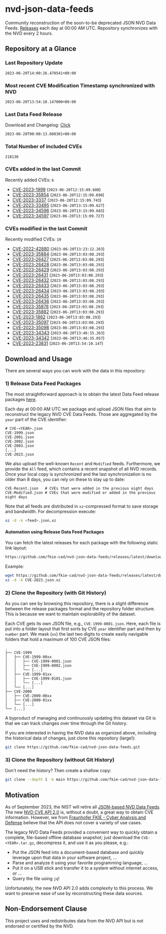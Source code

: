 # nvd-json-data-feeds

Community reconstruction of the soon-to-be deprecated JSON NVD Data Feeds. 
[Releases](https://github.com/fkie-cad/nvd-json-data-feeds/releases/latest) each day at 00:00 AM UTC.
Repository synchronizes with the NVD every 2 hours.

## Repository at a Glance

### Last Repository Update

```plain
2023-06-20T14:00:26.470541+00:00
```

### Most recent CVE Modification Timestamp synchronized with NVD

```plain
2023-06-20T13:54:10.147000+00:00
```

### Last Data Feed Release

Download and Changelog: [Click](https://github.com/fkie-cad/nvd-json-data-feeds/releases/latest)

```plain
2023-06-20T00:00:13.608301+00:00
```

### Total Number of included CVEs

```plain
218130
```

### CVEs added in the last Commit

Recently added CVEs: `6`

* [CVE-2023-1999](CVE-2023/CVE-2023-19xx/CVE-2023-1999.json) (`2023-06-20T12:15:09.600`)
* [CVE-2023-35854](CVE-2023/CVE-2023-358xx/CVE-2023-35854.json) (`2023-06-20T12:15:09.690`)
* [CVE-2023-3337](CVE-2023/CVE-2023-33xx/CVE-2023-3337.json) (`2023-06-20T12:15:09.743`)
* [CVE-2023-33495](CVE-2023/CVE-2023-334xx/CVE-2023-33495.json) (`2023-06-20T13:15:09.627`)
* [CVE-2023-34596](CVE-2023/CVE-2023-345xx/CVE-2023-34596.json) (`2023-06-20T13:15:09.683`)
* [CVE-2023-34597](CVE-2023/CVE-2023-345xx/CVE-2023-34597.json) (`2023-06-20T13:15:09.727`)


### CVEs modified in the last Commit

Recently modified CVEs: `19`

* [CVE-2022-42880](CVE-2022/CVE-2022-428xx/CVE-2022-42880.json) (`2023-06-20T13:23:12.263`)
* [CVE-2023-35884](CVE-2023/CVE-2023-358xx/CVE-2023-35884.json) (`2023-06-20T13:03:08.293`)
* [CVE-2023-26427](CVE-2023/CVE-2023-264xx/CVE-2023-26427.json) (`2023-06-20T13:03:08.293`)
* [CVE-2023-26428](CVE-2023/CVE-2023-264xx/CVE-2023-26428.json) (`2023-06-20T13:03:08.293`)
* [CVE-2023-26429](CVE-2023/CVE-2023-264xx/CVE-2023-26429.json) (`2023-06-20T13:03:08.293`)
* [CVE-2023-26431](CVE-2023/CVE-2023-264xx/CVE-2023-26431.json) (`2023-06-20T13:03:08.293`)
* [CVE-2023-26432](CVE-2023/CVE-2023-264xx/CVE-2023-26432.json) (`2023-06-20T13:03:08.293`)
* [CVE-2023-26433](CVE-2023/CVE-2023-264xx/CVE-2023-26433.json) (`2023-06-20T13:03:08.293`)
* [CVE-2023-26434](CVE-2023/CVE-2023-264xx/CVE-2023-26434.json) (`2023-06-20T13:03:08.293`)
* [CVE-2023-26435](CVE-2023/CVE-2023-264xx/CVE-2023-26435.json) (`2023-06-20T13:03:08.293`)
* [CVE-2023-26436](CVE-2023/CVE-2023-264xx/CVE-2023-26436.json) (`2023-06-20T13:03:08.293`)
* [CVE-2023-35878](CVE-2023/CVE-2023-358xx/CVE-2023-35878.json) (`2023-06-20T13:03:08.293`)
* [CVE-2023-35882](CVE-2023/CVE-2023-358xx/CVE-2023-35882.json) (`2023-06-20T13:03:08.293`)
* [CVE-2023-1862](CVE-2023/CVE-2023-18xx/CVE-2023-1862.json) (`2023-06-20T13:03:08.293`)
* [CVE-2023-35097](CVE-2023/CVE-2023-350xx/CVE-2023-35097.json) (`2023-06-20T13:03:08.293`)
* [CVE-2023-35098](CVE-2023/CVE-2023-350xx/CVE-2023-35098.json) (`2023-06-20T13:03:08.293`)
* [CVE-2023-34343](CVE-2023/CVE-2023-343xx/CVE-2023-34343.json) (`2023-06-20T13:46:15.263`)
* [CVE-2023-34342](CVE-2023/CVE-2023-343xx/CVE-2023-34342.json) (`2023-06-20T13:46:35.057`)
* [CVE-2023-23831](CVE-2023/CVE-2023-238xx/CVE-2023-23831.json) (`2023-06-20T13:54:10.147`)


## Download and Usage

There are several ways you can work with the data in this repository:

### 1) Release Data Feed Packages

The most straightforward approach is to obtain the latest Data Feed release packages [here](https://github.com/fkie-cad/nvd-json-data-feeds/releases/latest).

Each day at 00:00 AM UTC we package and upload JSON files that aim to reconstruct the legacy NVD CVE Data Feeds.
Those are aggregated by the `year` part of the CVE identifier:

```
# CVE-<YEAR>.json
CVE-1999.json
CVE-2001.json
CVE-2002.json
CVE-2003.json
[...]
CVE-2023.json
```

We also upload the well-known `Recent` and `Modified` feeds.
Furthermore, we provide the `All` feed, which contains a recent snapshot of all NVD records.
Once your local copy is synchronized and the last synchronization is no older than 8 days, you can rely on these to stay up to date:

```plain
CVE-Recent.json   # CVEs that were added in the previous eight days
CVE-Modified.json # CVEs that were modified or added in the previous eight days
```

Note that all feeds are distributed in `xz`-compressed format to save storage and bandwidth.
For decompression execute:

```sh
xz -d -k <feed>.json.xz
```


#### Automation using Release Data Feed Packages

You can fetch the latest releases for each package with the following static link layout:

```sh
https://github.com/fkie-cad/nvd-json-data-feeds/releases/latest/download/CVE-<YEAR>.json.xz
```

Example:

```sh
wget https://github.com/fkie-cad/nvd-json-data-feeds/releases/latest/download/CVE-2023.json.xz
xz -d -k CVE-2023.json.xz
```

### 2) Clone the Repository (with Git History)

As you can see by browsing this repository, there is a slight difference between the release packages format and the repository folder structure.
This is because we want to maintain explorability of the dataset.

Each CVE gets its own JSON file, e.g., `CVE-1999-0001.json`.
Here, each file is put into a folder layout that first sorts by CVE `year` identifier part and then by `number` part.
We mask (`xx`) the last two digits to create easily navigable folders that hold a maximum of 100 CVE JSON files:

```plain
.
├── CVE-1999
│   ├── CVE-1999-00xx
│   │   ├── CVE-1999-0001.json
│   │   ├── CVE-1999-0002.json
│   │   └── [...]
│   ├── CVE-1999-01xx
│   │   ├── CVE-1999-0101.json
│   │   └── [...]
│   └── [...]
├── CVE-2000
│   ├── CVE-2000-00xx
│   ├── CVE-2000-01xx
│   └── [...]
└── [...]
```

A byproduct of managing and continuously updating this dataset via Git is that we can track changes over time through the Git history.

If you are interested in having the NVD data as organized above, including the historical data of changes, just clone this repository (large!):

```sh
git clone https://github.com/fkie-cad/nvd-json-data-feeds.git
```

### 3) Clone the Repository (without Git History)

Don't need the history? Then create a shallow copy:

```sh
git clone --depth 1 -b main https://github.com/fkie-cad/nvd-json-data-feeds.git
```

## Motivation

As of September 2023, the NIST will retire all [JSON-based NVD Data Feeds](https://nvd.nist.gov/vuln/data-feeds#divRetirementBanner-1).
The new [NVD CVE API 2.0](https://nvd.nist.gov/developers/vulnerabilities) is, without a doubt, a great way to obtain CVE information.
However, we from [Fraunhofer FKIE - Cyber Analysis and Defense](https://www.fkie.fraunhofer.de/en/departments/cad.html) believe that the API does not cover a variety of use cases.

The legacy NVD Data Feeds provided a convenient way to quickly obtain a complete, file-based offline database snapshot; just download the `CVE-<YEAR>.tar.gz`, decompress it, and use it as you please, e.g.:

* Put the JSON feed into a document-based database and quickly leverage upon that data in your software project, ...
* Parse and analyze it using your favorite programming language, ...
* Put it on a USB stick and transfer it to a system without internet access, or ...
* Query the file using `jq`!

Unfortunately, the new NVD API 2.0 adds complexity to this process.
We want to preserve ease of use by reconstructing these data sources.

## Non-Endorsement Clause

This project uses and redistributes data from the NVD API but is not endorsed or certified by the NVD.